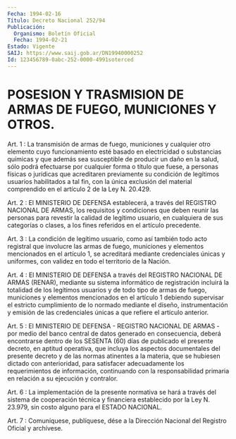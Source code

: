 ```yaml
---
Fecha: 1994-02-16
Título: Decreto Nacional 252/94
Publicación:
  Organismo: Boletín Oficial
  Fecha: 1994-02-21
Estado: Vigente
SAIJ: https://www.saij.gob.ar/DN19940000252
Id: 123456789-0abc-252-0000-4991soterced
---
```

# POSESION Y TRASMISION DE ARMAS DE FUEGO, MUNICIONES Y OTROS.

<a id="1"></a>
Art.  1  :  La  transmisión  de  armas  de fuego, municiones y cualquier  otro  elemento  cuyo  funcionamiento  esté    basado  en electricidad  o  substancias  químicas y que además sea susceptible de  producir  un  daño  en  la salud,  sólo  podrá  efectuarse  por cualquier forma o título que  fuese, a personas físicas o jurídicas que  acreditaren previamente su  condición  de  legítimos  usuarios habilitados  a  tal  fin,  con  la  única  exclusión  del  material comprendido en el artículo 2 de la Ley N. 20.429.

<a id="2"></a>
Art.  2  :  El MINISTERIO DE DEFENSA establecerá, a través del REGISTRO NACIONAL  DE ARMAS, los requisitos y condiciones que deben reunir las personas  para  revestir la calidad de legítimo usuario, en cualquiera de sus categorías  o clases, a los fines referidos en el artículo precedente.

<a id="3"></a>
Art.  3  :  La condición de legítimo usuario, como así también todo acto registral  que involucre las armas de fuego, municiones y elementos mencionados  en  el  artículo  1,  se acreditará mediante credenciales únicas y uniformes, con validez en  todo el territorio de la Nación.

<a id="4"></a>
Art.  4  :  El  MINISTERIO  DE  DEFENSA  a través del REGISTRO NACIONAL  DE  ARMAS  (RENAR),  mediante su sistema  informático  de registración incluirá la totalidad  de  los legítimos usuarios y de todo tipo de armas de fuego, municiones y  elementos mencionados en el artículo 1 debiendo supervisar el estricto  cumplimiento  de  lo normado  mediante  el  diseño,  instrumentación  y  emisión  de las credenciales únicas a que refiere el artículo anterior.

<a id="5"></a>
Art. 5 : El MINISTERIO DE DEFENSA - REGISTRO NACIONAL DE ARMAS -  por  medio  del banco central de datos generado en consecuencia, deberá encontrarse  dentro de los SESENTA (60) días de publicado el presente decreto, en  aptitud  operativa,  que incluya los aspectos documentales del presente decreto y de las normas  atinentes  a  la materia,  que se hubiesen dictado con anterioridad, para satisfacer adecuadamente  los  requerimientos  de información, continuando con la  responsabilidad  primaria  en  relación    a   su  ejecución  y contralor.

<a id="6"></a>
Art.  6 : La implementación de la presente normativa se hará a través del sistema  de cooperación técnica y financiera establecido por la Ley N. 23.979,  sin  costo  alguno  para el ESTADO NACIONAL.

<a id="7"></a>
Art. 7 : Comuníquese, publíquese, dése a la Dirección Nacional del Registro Oficial y archívese.